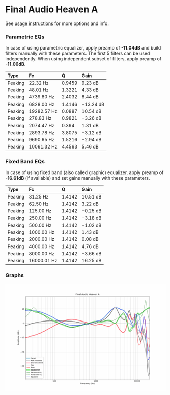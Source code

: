 # Final Audio Heaven A
See [usage instructions](https://github.com/jaakkopasanen/AutoEq#usage) for more options and info.

### Parametric EQs
In case of using parametric equalizer, apply preamp of **-11.04dB** and build filters manually
with these parameters. The first 5 filters can be used independently.
When using independent subset of filters, apply preamp of **-11.06dB**.

| Type    | Fc          |      Q | Gain      |
|:--------|:------------|:-------|:----------|
| Peaking | 22.32 Hz    | 0.9459 | 9.23 dB   |
| Peaking | 48.01 Hz    | 1.3221 | 4.33 dB   |
| Peaking | 4739.80 Hz  | 2.4032 | 8.44 dB   |
| Peaking | 6828.00 Hz  | 1.4146 | -13.24 dB |
| Peaking | 19282.57 Hz | 0.0887 | 10.54 dB  |
| Peaking | 278.83 Hz   | 0.9821 | -3.26 dB  |
| Peaking | 2074.47 Hz  | 0.394  | 1.31 dB   |
| Peaking | 2893.78 Hz  | 3.8075 | -3.12 dB  |
| Peaking | 9690.65 Hz  | 1.5216 | -2.94 dB  |
| Peaking | 10061.32 Hz | 4.4563 | 5.46 dB   |

### Fixed Band EQs
In case of using fixed band (also called graphic) equalizer, apply preamp of **-16.61dB**
(if available) and set gains manually with these parameters.

| Type    | Fc          |      Q | Gain     |
|:--------|:------------|:-------|:---------|
| Peaking | 31.25 Hz    | 1.4142 | 10.51 dB |
| Peaking | 62.50 Hz    | 1.4142 | 3.22 dB  |
| Peaking | 125.00 Hz   | 1.4142 | -0.25 dB |
| Peaking | 250.00 Hz   | 1.4142 | -3.18 dB |
| Peaking | 500.00 Hz   | 1.4142 | -1.02 dB |
| Peaking | 1000.00 Hz  | 1.4142 | 1.43 dB  |
| Peaking | 2000.00 Hz  | 1.4142 | 0.08 dB  |
| Peaking | 4000.00 Hz  | 1.4142 | 4.76 dB  |
| Peaking | 8000.00 Hz  | 1.4142 | -3.66 dB |
| Peaking | 16000.01 Hz | 1.4142 | 16.25 dB |

### Graphs
![](./Final%20Audio%20Heaven%20A.png)